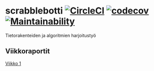# scrabblebotti [![CircleCI](https://circleci.com/gh/Haimis/scrabblebotti.svg?style=shield)](https://circleci.com/gh/Haimis/scrabblebotti) [![codecov](https://codecov.io/gh/Haimis/scrabblebotti/branch/master/graph/badge.svg)](https://codecov.io/gh/Haimis/scrabblebotti) [![Maintainability](https://api.codeclimate.com/v1/badges/b09b6a98c0b501675976/maintainability)](https://codeclimate.com/github/Haimis/scrabblebotti/maintainability)
Tietorakenteiden ja algoritmien harjoitustyö

## Viikkoraportit

[Viikko 1](https://github.com/Haimis/scrabblebotti/blob/master/viikkoraportti_1.md)
